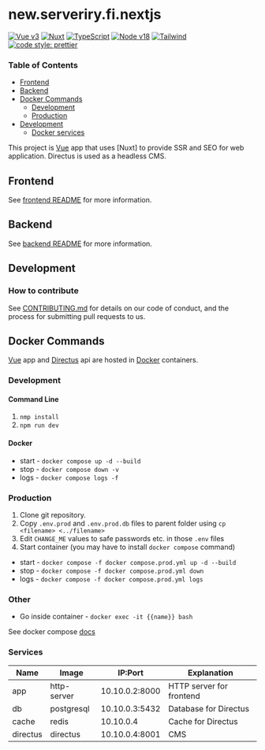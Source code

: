 # new.serveriry.fi.nextjs

[![Vue v3](https://img.shields.io/badge/Vue-v3.3-blue)](https://vuejs.org/)
[![Nuxt](https://img.shields.io/badge/Nuxt-v3.4-blue)](https://nuxt.com/)
[![TypeScript](https://img.shields.io/badge/TypeScript-v4.9-blue)](https://www.typescriptlang.org/)
[![Node v18](https://img.shields.io/badge/NodeJS-v18-blue)](https://nodejs.org/en/)
[![Tailwind](https://img.shields.io/badge/TailwindCSS-v3-blue)](https://tailwindcss.com/)
[![code style: prettier](https://img.shields.io/badge/code_style-prettier-ff69b4.svg?style=flat-square)](https://github.com/prettier/prettier)

### Table of Contents

- [Frontend](#frontend)
- [Backend](#backend)
- [Docker Commands](#docker-commands)
    - [Development](#development-1)
    - [Production](#production)
- [Development](#development)
    - [Docker services](#services)

This project is [Vue] app that uses [Nuxt] to provide SSR and SEO for web application. Directus is used as a headless
CMS.

## Frontend

See [frontend README](./app/README.md) for more information.

## Backend

See [backend README](./backend/README.md) for more information.

## Development

### How to contribute

See [CONTRIBUTING.md](.github/CONTRIBUTING.md) for details on our code of conduct, and the process for submitting pull
requests to us.

## Docker Commands

[Vue] app and [Directus] api are hosted in [Docker] containers.

### Development

#### Command Line

1. `nmp install`
2. `npm run dev`

#### Docker

- start - `docker compose up -d --build`
- stop - `docker compose down -v`
- logs - `docker compose logs -f`

### Production

1. Clone git repository.
2. Copy `.env.prod` and `.env.prod.db` files to parent folder using `cp <filename> <../filename>`
3. Edit `CHANGE_ME` values to safe passwords etc. in those `.env` files
4. Start container (you may have to install `docker compose` command)

- start - `docker compose -f docker compose.prod.yml up -d --build`
- stop - `docker compose -f docker compose.prod.yml down`
- logs - `docker compose -f docker compose.prod.yml logs`

### Other

- Go inside container - `docker exec -it {{name}} bash`

See docker compose [docs](./app/DOCKER-COMPOSE.md)

### Services

| Name     | Image       | IP:Port        | Explanation              |
|----------|-------------|----------------|--------------------------|
| app      | http-server | 10.10.0.2:8000 | HTTP server for frontend |
| db       | postgresql  | 10.10.0.3:5432 | Database for Directus    |
| cache    | redis       | 10.10.0.4      | Cache for Directus       |
| directus | directus    | 10.10.0.4:8001 | CMS                      |

[Docker]: https://www.docker.com/
[Vue]: https://vuejs.org/
[serveri ry]: https://serveriry.fi
[Directus]: https://directus.io/
[prettify]: https://www.npmjs.com/package/prettify
[Nuxt 3]: https://nuxt.com/
